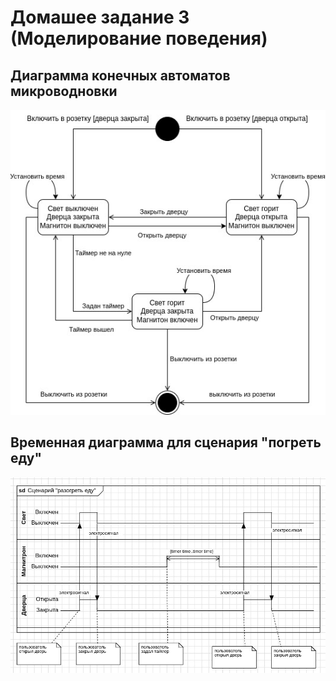 # Домашее задание 3 (Моделирование поведения)

## Диаграмма конечных автоматов микроводновки

![image automaton](./images/microwaveAutomaton.jpg)

## Временная диаграмма для сценария "погреть еду"

![image timing](./images/microwaveTiming.jpg)
